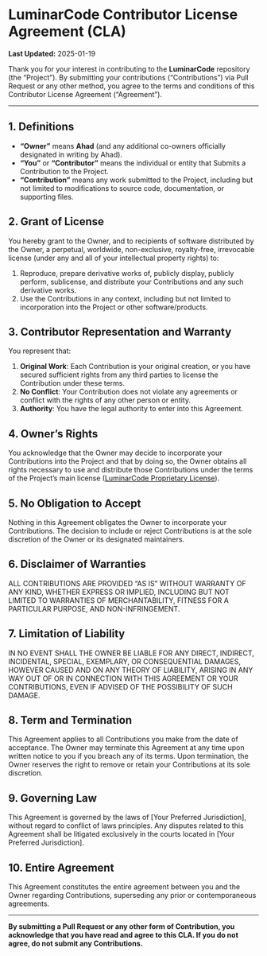 # LuminarCode Contributor License Agreement (CLA)

**Last Updated:** 2025-01-19

Thank you for your interest in contributing to the **LuminarCode** repository (the “Project”). By submitting your contributions (“Contributions”) via Pull Request or any other method, you agree to the terms and conditions of this Contributor License Agreement (“Agreement”).

---

## 1. Definitions

- **“Owner”** means **Ahad** (and any additional co-owners officially designated in writing by Ahad).
- **“You”** or **“Contributor”** means the individual or entity that Submits a Contribution to the Project.
- **“Contribution”** means any work submitted to the Project, including but not limited to modifications to source code, documentation, or supporting files.

## 2. Grant of License

You hereby grant to the Owner, and to recipients of software distributed by the Owner, a perpetual, worldwide, non-exclusive, royalty-free, irrevocable license (under any and all of your intellectual property rights) to:
1. Reproduce, prepare derivative works of, publicly display, publicly perform, sublicense, and distribute your Contributions and any such derivative works.
2. Use the Contributions in any context, including but not limited to incorporation into the Project or other software/products.

## 3. Contributor Representation and Warranty

You represent that:
1. **Original Work**: Each Contribution is your original creation, or you have secured sufficient rights from any third parties to license the Contribution under these terms.
2. **No Conflict**: Your Contribution does not violate any agreements or conflict with the rights of any other person or entity.
3. **Authority**: You have the legal authority to enter into this Agreement.

## 4. Owner’s Rights

You acknowledge that the Owner may decide to incorporate your Contributions into the Project and that by doing so, the Owner obtains all rights necessary to use and distribute those Contributions under the terms of the Project’s main license ([LuminarCode Proprietary License](LICENSE.md)).

## 5. No Obligation to Accept

Nothing in this Agreement obligates the Owner to incorporate your Contributions. The decision to include or reject Contributions is at the sole discretion of the Owner or its designated maintainers.

## 6. Disclaimer of Warranties

ALL CONTRIBUTIONS ARE PROVIDED “AS IS” WITHOUT WARRANTY OF ANY KIND, WHETHER EXPRESS OR IMPLIED, INCLUDING BUT NOT LIMITED TO WARRANTIES OF MERCHANTABILITY, FITNESS FOR A PARTICULAR PURPOSE, AND NON-INFRINGEMENT.

## 7. Limitation of Liability

IN NO EVENT SHALL THE OWNER BE LIABLE FOR ANY DIRECT, INDIRECT, INCIDENTAL, SPECIAL, EXEMPLARY, OR CONSEQUENTIAL DAMAGES, HOWEVER CAUSED AND ON ANY THEORY OF LIABILITY, ARISING IN ANY WAY OUT OF OR IN CONNECTION WITH THIS AGREEMENT OR YOUR CONTRIBUTIONS, EVEN IF ADVISED OF THE POSSIBILITY OF SUCH DAMAGE.

## 8. Term and Termination

This Agreement applies to all Contributions you make from the date of acceptance. The Owner may terminate this Agreement at any time upon written notice to you if you breach any of its terms. Upon termination, the Owner reserves the right to remove or retain your Contributions at its sole discretion.

## 9. Governing Law

This Agreement is governed by the laws of [Your Preferred Jurisdiction], without regard to conflict of laws principles. Any disputes related to this Agreement shall be litigated exclusively in the courts located in [Your Preferred Jurisdiction].

## 10. Entire Agreement

This Agreement constitutes the entire agreement between you and the Owner regarding Contributions, superseding any prior or contemporaneous agreements.

---

**By submitting a Pull Request or any other form of Contribution, you acknowledge that you have read and agree to this CLA. If you do not agree, do not submit any Contributions.**
